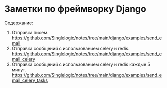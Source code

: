 # Заметки по фреймворку Django

Содержание:
1. Отправка писем. https://github.com/Singlelogic/notes/tree/main/django/examples/send_email
2. Отправка сообщений с использованием celery и redis.
   https://github.com/Singlelogic/notes/tree/main/django/examples/send_email_celery
3. Отправка сообщений с использованием celery и redis каждые 5 минут.
   https://github.com/Singlelogic/notes/tree/main/django/examples/send_email_celery_tasks
